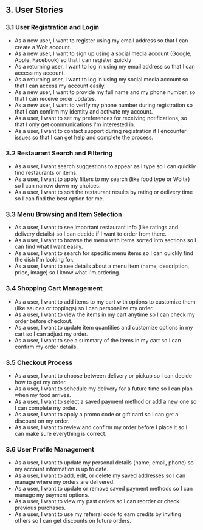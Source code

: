 ## 3. User Stories

### 3.1 User Registration and Login

- As a new user, I want to register using my email address so that I can create a Wolt account.
- As a new user, I want to sign up using a social media account (Google, Apple, Facebook) so that I can register quickly
- As a returning user, I want to log in using my email address so that I can access my account.
- As a returning user, I want to log in using my social media account so that I can access my account easily.
- As a new user, I want to provide my full name and my phone number, so that I can receive order updates.
- As a new user, I want to verify my phone number during registration so that I can confirm my identity and activate my account.
- As a user, I want to set my preferences for receiving notifications, so that I only get communications I'm interested in.
- As a user, I want to contact support during registration if I encounter issues so that I can get help and complete the process.

### 3.2 Restaurant Search and Filtering

- As a user, I want search suggestions to appear as I type so I can quickly find restaurants or items.
- As a user, I want to apply filters to my search (like food type or Wolt+) so I can narrow down my choices.
- As a user, I want to sort the restaurant results by rating or delivery time so I can find the best option for me.

### 3.3 Menu Browsing and Item Selection

- As a user, I want to see important restaurant info (like ratings and delivery details) so I can decide if I want to order from there.
- As a user, I want to browse the menu with items sorted into sections so I can find what I want easily.
- As a user, I want to search for specific menu items so I can quickly find the dish I'm looking for.
- As a user, I want to see details about a menu item (name, description, price, image) so I know what I'm ordering.

### 3.4 Shopping Cart Management

- As a user, I want to add items to my cart with options to customize them (like sauces or toppings) so I can personalize my order.
- As a user, I want to view the items in my cart anytime so I can check my order before checkout.
- As a user, I want to update item quantities and customize options in my cart so I can adjust my order.
- As a user, I want to see a summary of the items in my cart so I can confirm my order details.

### 3.5 Checkout Process

- As a user, I want to choose between delivery or pickup so I can decide how to get my order.
- As a user, I want to schedule my delivery for a future time so I can plan when my food arrives.
- As a user, I want to select a saved payment method or add a new one so I can complete my order.
- As a user, I want to apply a promo code or gift card so I can get a discount on my order.
- As a user, I want to review and confirm my order before I place it so I can make sure everything is correct.

### 3.6 User Profile Management

- As a user, I want to update my personal details (name, email, phone) so my account information is up to date.
- As a user, I want to add, edit, or delete my saved addresses so I can manage where my orders are delivered.
- As a user, I want to update or remove saved payment methods so I can manage my payment options.
- As a user, I want to view my past orders so I can reorder or check previous purchases.
- As a user, I want to use my referral code to earn credits by inviting others so I can get discounts on future orders.